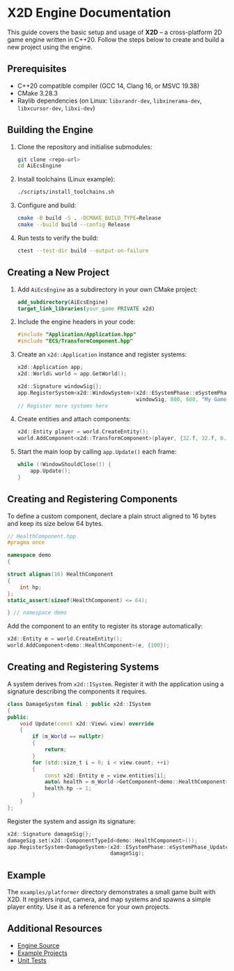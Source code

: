# X2D Engine Documentation

This guide covers the basic setup and usage of **X2D** – a cross-platform 2D game engine written in C++20. Follow the steps below to create and build a new project using the engine.

## Prerequisites

- C++20 compatible compiler (GCC 14, Clang 16, or MSVC 19.38)
- CMake 3.28.3
- Raylib dependencies (on Linux: `libxrandr-dev`, `libxinerama-dev`, `libxcursor-dev`, `libxi-dev`)

## Building the Engine

1. Clone the repository and initialise submodules:
   ```bash
   git clone <repo-url>
   cd AiEcsEngine
   ```
2. Install toolchains (Linux example):
   ```bash
   ./scripts/install_toolchains.sh
   ```
3. Configure and build:
   ```bash
   cmake -B build -S . -DCMAKE_BUILD_TYPE=Release
   cmake --build build --config Release
   ```
4. Run tests to verify the build:
   ```bash
   ctest --test-dir build --output-on-failure
   ```

## Creating a New Project

1. Add `AiEcsEngine` as a subdirectory in your own CMake project:
   ```cmake
   add_subdirectory(AiEcsEngine)
   target_link_libraries(your_game PRIVATE x2d)
   ```
2. Include the engine headers in your code:
   ```cpp
   #include "Application/Application.hpp"
   #include "ECS/TransformComponent.hpp"
   ```
3. Create an `x2d::Application` instance and register systems:
   ```cpp
   x2d::Application app;
   x2d::World& world = app.GetWorld();

   x2d::Signature windowSig{};
   app.RegisterSystem<x2d::WindowSystem>(x2d::ESystemPhase::eSystemPhase_Init,
                                         windowSig, 800, 600, "My Game");
   // Register more systems here
   ```
4. Create entities and attach components:
   ```cpp
   x2d::Entity player = world.CreateEntity();
   world.AddComponent<x2d::TransformComponent>(player, {32.f, 32.f, 0.f, 1.f});
   ```
5. Start the main loop by calling `app.Update()` each frame:
   ```cpp
   while (!WindowShouldClose()) {
       app.Update();
   }
   ```

## Creating and Registering Components

To define a custom component, declare a plain struct aligned to 16 bytes and keep
its size below 64 bytes.

```cpp
// HealthComponent.hpp
#pragma once

namespace demo
{

struct alignas(16) HealthComponent
{
    int hp;
};
static_assert(sizeof(HealthComponent) <= 64);

} // namespace demo
```

Add the component to an entity to register its storage automatically:

```cpp
x2d::Entity e = world.CreateEntity();
world.AddComponent<demo::HealthComponent>(e, {100});
```

## Creating and Registering Systems

A system derives from `x2d::ISystem`. Register it with the application using a
signature describing the components it requires.

```cpp
class DamageSystem final : public x2d::ISystem
{
public:
    void Update(const x2d::View& view) override
    {
        if (m_World == nullptr)
        {
            return;
        }
        for (std::size_t i = 0; i < view.count; ++i)
        {
            const x2d::Entity e = view.entities[i];
            auto& health = m_World->GetComponent<demo::HealthComponent>(e);
            health.hp -= 1;
        }
    }
};
```

Register the system and assign its signature:

```cpp
x2d::Signature damageSig{};
damageSig.set(x2d::ComponentTypeId<demo::HealthComponent>());
app.RegisterSystem<DamageSystem>(x2d::ESystemPhase::eSystemPhase_Update,
                                 damageSig);
```

## Example

The `examples/platformer` directory demonstrates a small game built with X2D. It registers input, camera, and map systems and spawns a simple player entity. Use it as a reference for your own projects.

## Additional Resources

- [Engine Source](../engine)
- [Example Projects](../examples)
- [Unit Tests](../tests)

